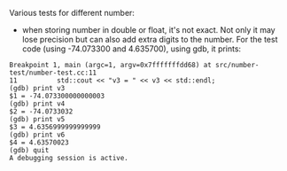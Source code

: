 Various tests for different number:
- when storing number in double or float, it's not exact. Not only it may lose precision but can also add extra digits to the number. For the test code (using -74.073300 and 4.635700), using gdb, it prints:

```
Breakpoint 1, main (argc=1, argv=0x7fffffffdd68) at src/number-test/number-test.cc:11
11          std::cout << "v3 = " << v3 << std::endl;
(gdb) print v3
$1 = -74.073300000000003
(gdb) print v4
$2 = -74.0733032
(gdb) print v5
$3 = 4.6356999999999999
(gdb) print v6
$4 = 4.63570023
(gdb) quit
A debugging session is active.
```
